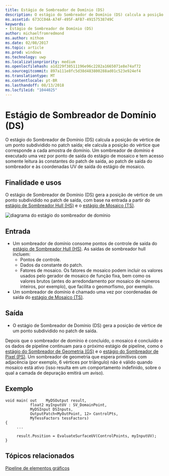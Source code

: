 ```yaml
---
title: Estágio de Sombreador de Domínio (DS)
description: O estágio do Sombreador de Domínio (DS) calcula a posição de vértice de um ponto subdividido no patch saída; ele calcula a posição do vértice que corresponde a cada amostra de domínio.
ms.assetid: 673CC04A-A74F-495F-AFB7-49157538749C
keywords:
- Estágio de Sombreador de Domínio (DS)
author: michaelfromredmond
ms.author: mithom
ms.date: 02/08/2017
ms.topic: article
ms.prod: windows
ms.technology: uwp
ms.localizationpriority: medium
ms.openlocfilehash: a1d229f38511196e96c2282a1665071e8e74af72
ms.sourcegitcommit: 897a111e8fc5d38d483800288ad01c523e924ef4
ms.translationtype: MT
ms.contentlocale: pt-BR
ms.lasthandoff: 08/13/2018
ms.locfileid: "1044025"
---
```

# <a name="domain-shader-ds-stage"></a>Estágio de Sombreador de Domínio (DS)


O estágio do Sombreador de Domínio (DS) calcula a posição de vértice de um ponto subdividido no patch saída; ele calcula a posição do vértice que corresponde a cada amostra de domínio. Um sombreador de domínio é executado uma vez por ponto de saída do estágio de mosaico e tem acesso somente leitura às constantes do patch de saída, ao patch de saída do sombreador e às coordenadas UV de saída do estágio de mosaico.

## <a name="span-idpurposeandusesspanspan-idpurposeandusesspanspan-idpurposeandusesspanpurpose-and-uses"></a><span id="Purpose_and_uses"></span><span id="purpose_and_uses"></span><span id="PURPOSE_AND_USES"></span>Finalidade e usos


O estágio de Sombreador de Domínio (DS) gera a posição de vértice de um ponto subdividido no patch de saída, com base na entrada a partir do [estágio de Sombreador Hull (HS)](hull-shader-stage--hs-.md) e o [estágio de Mosaico (TS)](tessellator-stage--ts-.md).

![diagrama do estágio do sombreador de domínio](images/d3d11-domain-shader.png)

## <a name="span-idinputspanspan-idinputspanspan-idinputspaninput"></a><span id="Input"></span><span id="input"></span><span id="INPUT"></span>Entrada


-   Um sombreador de domínio consome pontos de controle de saída do [estágio de Sombreador Hull (HS)](hull-shader-stage--hs-.md). As saídas de sombreador hull incluem:
    -   Pontos de controle.
    -   Dados da constante do patch.
    -   Fatores de mosaico. Os fatores de mosaico podem incluir os valores usados pelo gerador de mosaico de função fixa, bem como os valores brutos (antes do arredondamento por mosaico de números inteiros, por exemplo), que facilita o geomorfismo, por exemplo.
-   Um sombreador de domínio é chamado uma vez por coordenadas de saída do [estágio de Mosaico (TS)](tessellator-stage--ts-.md).

## <a name="span-idoutputspanspan-idoutputspanspan-idoutputspanoutput"></a><span id="Output"></span><span id="output"></span><span id="OUTPUT"></span>Saída


-   O estágio de Sombreador de Domínio (DS) gera a posição de vértice de um ponto subdividido no patch de saída.

Depois que o sombreador de domínio é concluído, o mosaico é concluído e os dados de pipeline continuam para o próximo estágio de pipeline, como o [estágio do Sombreador de Geometria (GS)](geometry-shader-stage--gs-.md) e o [estágio do Sombreador de Pixel (PS)](pixel-shader-stage--ps-.md). Um sombreador de geometria que espera primitivos com adjacência (por exemplo, 6 vértices por triângulo) não é válido quando mosaico está ativo (isso resulta em um comportamento indefinido, sobre o qual a camada de depuração emitirá um aviso).

## <a name="span-idexamplespanspan-idexamplespanspan-idexamplespanexample"></a><span id="Example"></span><span id="example"></span><span id="EXAMPLE"></span>Exemplo


```
void main( out    MyDSOutput result, 
           float2 myInputUV : SV_DomainPoint, 
           MyDSInput DSInputs,
           OutputPatch<MyOutPoint, 12> ControlPts, 
           MyTessFactors tessFactors)
{
     ...

     result.Position = EvaluateSurfaceUV(ControlPoints, myInputUV);
}
```

## <a name="span-idrelated-topicsspanrelated-topics"></a><span id="related-topics"></span>Tópicos relacionados


[Pipeline de elementos gráficos](graphics-pipeline.md)

 

 




